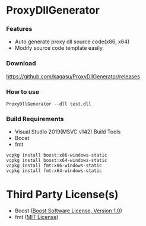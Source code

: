 # ProxyDllGenerator

### Features
- Auto generate proxy dll source code(x86, x64)
- Modify source code template easily.

### Download
https://github.com/kagasu/ProxyDllGenerator/releases

### How to use
```
ProxyDllGenerator --dll test.dll
```

### Build Requirements
- Visual Studio 2019(MSVC v142) Build Tools
- Boost
- fmt

```
vcpkg install boost:x86-windows-static
vcpkg install boost:x64-windows-static
vcpkg install fmt:x86-windows-static
vcpkg install fmt:x64-windows-static
```

# Third Party License(s)
- Boost ([Boost Software License, Version 1.0](http://www.boost.org/LICENSE_1_0.txt))
- fmt ([MIT License](https://github.com/fmtlib/fmt/blob/master/LICENSE.rst))
